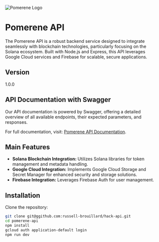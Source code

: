 ![Pomerene Logo](https://www.pomerene.net/white-logo.png)


# Pomerene API

The Pomerene API is a robust backend service designed to integrate seamlessly with blockchain technologies, particularly focusing on the Solana ecosystem. Built with Node.js and Express, this API leverages Google Cloud services and Firebase for scalable, secure applications.

## Version

1.0.0

## API Documentation with Swagger

Our API documentation is powered by Swagger, offering a detailed overview of all available endpoints, their expected parameters, and responses.

For full documentation, visit: [Pomerene API Documentation](https://www.pomerene.net/api/v1/api-docs/).


## Main Features

- **Solana Blockchain Integration:** Utilizes Solana libraries for token management and metadata handling.
- **Google Cloud Integration:** Implements Google Cloud Storage and Secret Manager for enhanced security and storage solutions.
- **Firebase Integration:** Leverages Firebase Auth for user management.


## Installation

Clone the repository:

```bash
git clone git@ggithub.com:russell-brouillard/hack-api.git
cd pomerene-api
npm install
gcloud auth application-default login
npm run dev
